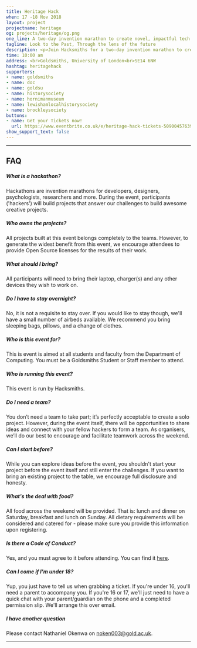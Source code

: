 ```yaml
---
title: Heritage Hack
when: 17 -18 Nov 2018
layout: project
projectname: heritage
og: projects/heritage/og.png
one_line: A two-day invention marathon to create novel, impactful tech solutions that breathe new life into Lewisham’s past.
tagline: Look to the Past, Through the lens of the future
description: <p>Join Hacksmiths for a two-day invention marathon to create novel, impactful tech solutions that breathe new life into Lewisham’s past.</p><p>People of all abilities are invited to collaborate and build awesome projects addressing the tech and digital challenges of four London heritage organisations.</p><p>Framed by the research of Goldsmiths Historian, Dr John Price, and Anthropologist, Dr Charlotte Joy, help shape how the public engage with the Horniman Museum’s new World Gallery, the Lewisham Local History Society Museum Collection, the work of the Brockley Society, and a public artwork commemorating the 1977 Battle of Lewisham.</p><p>If you are interested in coming along to talk to participants or watch the presentations on the Sunday afternoon feel free to pop in. You will not need a ticket.</p>
time: 10:00 am
address: <br>Goldsmiths, University of London<br>SE14 6NW
hashtag: heritagehack
supporters:
- name: goldsmiths
- name: doc
- name: goldsu
- name: historysociety
- name: hornimanmuseum
- name: lewishamlocalhistorysociety
- name: brockleysociety
buttons:
- name: Get your Tickets now!
  url: https://www.eventbrite.co.uk/e/heritage-hack-tickets-50900457639
show_support_text: false
---
```


<hr>
<section class="project-faq">
  <div class="container">
    <h2>FAQ</h2>
    <div class="row">
      <div class="col-md-4">
        <div class="text-block">
          <h5>What is a hackathon?</h5>
          <p>Hackathons are invention marathons for developers, designers, psychologists, researchers and more. During the event, participants ('hackers') will build projects that answer our challenges to build awesome creative projects.</p>
        </div>
        <div class="text-block">
          <h5>Who owns the projects?</h5>
          <p>All projects built at this event belongs completely to the teams. However, to generate the widest benefit from this event, we encourage attendees to provide Open Source licenses for the results of their work.</p>
        </div>
        <div class="text-block">
          <h5>What should I bring?</h5>
          <p>All participants will need to bring their laptop, charger(s) and any other devices they wish to work on.</p>
        </div>
        <div class="text-block">
          <h5>Do I have to stay overnight?</h5>
          <p>No, it is not a requisite to stay over. If you would like to stay though, we'll have a small number of airbeds available. We recommend you bring sleeping bags, pillows, and a change of clothes.</p>
        </div>
      </div>
      <div class="col-md-4">
        <div class="text-block">
          <h5>Who is this event for?</h5>
          <p>This is event is aimed at all students and faculty from the Department of Computing. You must be a Goldsmiths Student or Staff member to attend.</p>
        </div>
        <div class="text-block">
          <h5>Who is running this event?</h5>
          <p>This event is run by Hacksmiths.</p>
        </div>
        <div class="text-block">
          <h5>Do I need a team?</h5>
          <p>You don’t need a team to take part; it’s perfectly acceptable to create a solo project. However, during the event itself, there will be opportunities to share ideas and connect with your fellow hackers to form a team. As organisers, we’ll do our best to encourage and facilitate teamwork across the weekend.</p>
        </div>
        <div class="text-block">
          <h5>Can I start before?</h5>
          <p>While you can explore ideas before the event, you shouldn't start your project before the event itself and still enter the challenges. If you want to bring an existing project to the table, we encourage full disclosure and honesty.</p>
        </div>
      </div>
      <div class="col-md-4">
        <div class="text-block">
          <h5>What's the deal with food?</h5>
          <p>All food across the weekend will be provided. That is: lunch and dinner on Saturday, breakfast and lunch on Sunday. All dietary requirements will be considered and catered for - please make sure you provide this information upon registering.</p>
        </div>
        <div class="text-block">
          <h5>Is there a Code of Conduct?</h5>
          <p>Yes, and you must agree to it before attending. You can find it <a href="https://github.com/hacksmiths/code-of-conduct">here</a>.</p>
        </div>
                <div class="text-block">
          <h5>Can I come if I'm under 18?</h5>
          <p>Yup, you just have to tell us when grabbing a ticket. If you're under 16, you'll need a parent to accompany you. If you're 16 or 17, we'll just need to have a quick chat with your parent/guardian on the phone and a completed permission slip. We'll arrange this over email.</p>
        </div>
        <div class="text-block">
          <h5>I have another question</h5>
          <p>Please contact Nathaniel Okenwa on <a href="mailto:noken003@gold.ac.uk">noken003@gold.ac.uk</a>.</p>
        </div>
      </div>
    </div>
  </div>
</section>
<hr>
